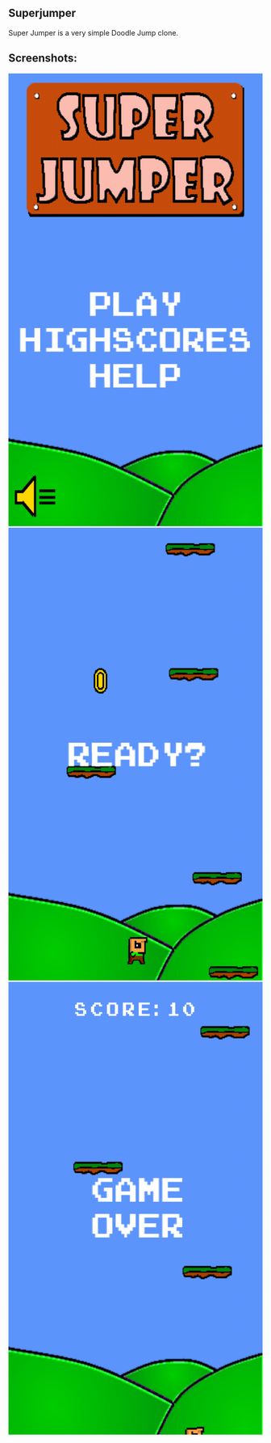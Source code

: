 Superjumper
-------------
Super Jumper is a very simple Doodle Jump clone.

Screenshots:
-------------
![alt tag](https://github.com/DeLaSalleUniversity-Manila/superjumper-JeraldLimqueco/blob/master/device-2015-12-08-110539.png)
![alt tag](https://github.com/DeLaSalleUniversity-Manila/superjumper-JeraldLimqueco/blob/master/device-2015-12-08-110658.png)
![alt tag](https://github.com/DeLaSalleUniversity-Manila/superjumper-JeraldLimqueco/blob/master/device-2015-12-08-110716.png)
